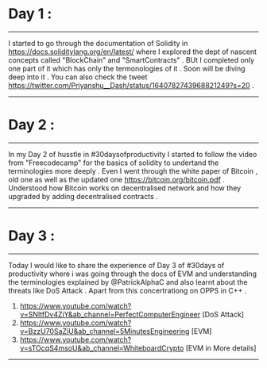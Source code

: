 # Day 1 :
-------------------------------------------------------------------------------------------------------------------------------------------------------------------------

I started to go through the documentation of Solidity in https://docs.soliditylang.org/en/latest/ where I explored the dept of nascent concepts called "BlockChain" and "SmartContracts" . BUt I completed only one part of it which has only the termonologies of it . Soon will be diving deep into it . You can also check the tweet https://twitter.com/Priyanshu__Dash/status/1640782743968821249?s=20 .

-------------------------------------------------------------------------------------------------------------------------------------------------------------------------

# Day 2 :
-------------------------------------------------------------------------------------------------------------------------------------------------------------------------

In my Day 2 of husstle in #30daysofproductivity I started to follow the video from "Freecodecamp" for the basics of solidity to undertand the terminologies more deeply .
Even I went through the white paper of Bitcoin , old one as well as the updated one https://bitcoin.org/bitcoin.pdf . Understood how Bitcoin works on decentralised network and how they upgraded by adding decentralised contracts .

-------------------------------------------------------------------------------------------------------------------------------------------------------------------------

# Day 3 :
-------------------------------------------------------------------------------------------------------------------------------------------------------------------------

Today I would like to share the experience of Day 3 of #30days of productivity where i was going through the docs of EVM and understanding the terminologies explained by @PatrickAlphaC and also learnt about the threats like DoS Attack . Apart from this concertrationg on OPPS in C++ .

1. https://www.youtube.com/watch?v=SNltfDv4ZiY&ab_channel=PerfectComputerEngineer  [DoS Attack]
2. https://www.youtube.com/watch?v=BzzU70SaZiU&ab_channel=5MinutesEngineering [EVM]
3. https://www.youtube.com/watch?v=sTOcqS4msoU&ab_channel=WhiteboardCrypto [EVM in More details]

-------------------------------------------------------------------------------------------------------------------------------------------------------------------------
